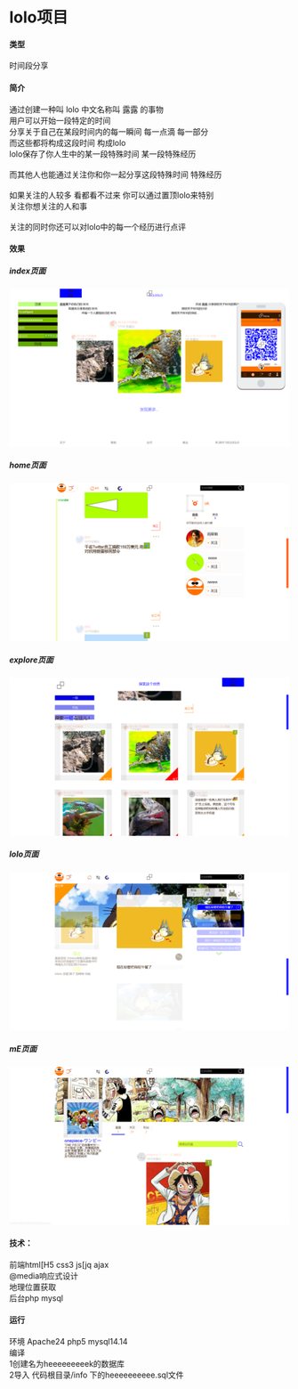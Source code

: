 # lolo项目

#### 类型
时间段分享
	
#### 简介
通过创建一种叫 lolo 中文名称叫 露露 的事物<br>
用户可以开始一段特定的时间<br>
分享关于自己在某段时间内的每一瞬间 每一点滴 每一部分<br>
而这些都将构成这段时间 构成lolo<br>
lolo保存了你人生中的某一段特殊时间 某一段特殊经历<br><br>
而其他人也能通过关注你和你一起分享这段特殊时间 特殊经历<br><br>
如果关注的人较多 看都看不过来 你可以通过置顶lolo来特别<br>
关注你想关注的人和事<br><br>
关注的同时你还可以对lolo中的每一个经历进行点评<br>

#### 效果
##### index页面<br>
![index](https://github.com/HEEEEEEE/code/raw/master/image/lolo_index.png)<br>		
##### home页面<br>
![home](https://github.com/HEEEEEEE/code/raw/master/image/lolo_home.png)<br>
##### explore页面<br>
![explore](https://github.com/HEEEEEEE/code/raw/master/image/lolo_explore.png)<br>
##### lolo页面<br>
![lolo](https://github.com/HEEEEEEE/code/raw/master/image/lolo_lolo.png)<br>
##### mE页面<br>
![mE](https://github.com/HEEEEEEE/code/raw/master/image/lolo_mE.png)<br>

#### 技术：
前端html[H5 css3 js[jq ajax<br>
@media响应式设计<br>
地理位置获取<br>
后台php mysql<br>

#### 运行
环境 Apache24 php5 mysql14.14<br>
编译 <br>
1创建名为heeeeeeeeek的数据库<br> 
2导入 代码根目录/info 下的heeeeeeeeee.sql文件
			
	
	
	
			